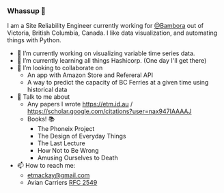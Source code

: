 ### Whassup 👋

<!--
**Evantm/Evantm** is a ✨ _special_ ✨ repository because its `README.md` (this file) appears on your GitHub profile.
-->

I am a Site Reliability Engineer currently working for [@Bambora](https://github.com/bambora) out of Victoria, British Columbia, Canada. I like data visualization, and automating things with Python. 


- 🔭 I’m currently working on visualizing variable time series data. 
- 🌱 I’m currently learning all things Hashicorp. (One day I'll get there)
- 👯 I’m looking to collaborate on 
    - An app with Amazon Store and Refereral API
    - A way to predict the capacity of BC Ferries at a given time using historical data
- 💬 Talk to me about 
    - Any papers I wrote https://etm.id.au / https://scholar.google.com/citations?user=nax947IAAAAJ
    - Books! 📚
        - The Phoneix Project 
        - The Design of Everyday Things
        - The Last Lecture
        - How Not to Be Wrong
        - Amusing Ourselves to Death
- 📫 How to reach me: 
    - etmackay@gmail.com
    - Avian Carriers [RFC 2549](https://twitter.com/Evantm_)

